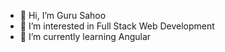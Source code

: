 - 👋 Hi, I’m Guru Sahoo
- 👀 I’m interested in Full Stack Web Development
- 🌱 I’m currently learning Angular

<!---
guru-sahoo-dev/guru-sahoo-dev is a ✨ special ✨ repository because its `README.md` (this file) appears on your GitHub profile.
You can click the Preview link to take a look at your changes.
--->
